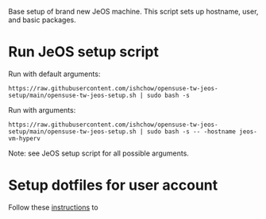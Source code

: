 Base setup of brand new JeOS machine. This script sets up hostname, user, and basic packages.

# Run JeOS setup script

Run with default arguments:

`https://raw.githubusercontent.com/ishchow/opensuse-tw-jeos-setup/main/opensuse-tw-jeos-setup.sh | sudo bash -s`

Run with arguments:

`https://raw.githubusercontent.com/ishchow/opensuse-tw-jeos-setup/main/opensuse-tw-jeos-setup.sh | sudo bash -s -- -hostname jeos-vm-hyperv`

Note: see JeOS setup script for all possible arguments.

# Setup dotfiles for user account

Follow these [instructions](https://github.com/ishchow/dotfiles/blob/master/README.md) to 
